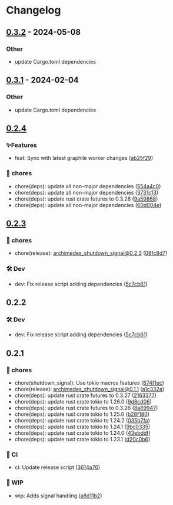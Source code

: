 # Changelog

## [0.3.2](https://github.com/leo91000/graphile_worker_rs/compare/graphile_worker_shutdown_signal-v0.3.1...graphile_worker_shutdown_signal-v0.3.2) - 2024-05-08

### Other
- update Cargo.toml dependencies

## [0.3.1](https://github.com/leo91000/graphile_worker_rs/compare/graphile_worker_shutdown_signal-v0.3.0...graphile_worker_shutdown_signal-v0.3.1) - 2024-02-04

### Other
- update Cargo.toml dependencies

## [0.2.4](https://github.com/leo91000/archimedes/releases/tag/archimedes_shutdown_signal@0.2.4)


### ✨Features

* feat: Sync with latest graphile worker changes ([ab25f29](https://github.com/leo91000/archimedes/commit/ab25f29))

### 🧹 chores

* chore(deps): update all non-major dependencies ([554a4c0](https://github.com/leo91000/archimedes/commit/554a4c0))
* chore(deps): update all non-major dependencies ([3731c13](https://github.com/leo91000/archimedes/commit/3731c13))
* chore(deps): update rust crate futures to 0.3.28 ([9a59868](https://github.com/leo91000/archimedes/commit/9a59868))
* chore(deps): update all non-major dependencies ([60d004e](https://github.com/leo91000/archimedes/commit/60d004e))


## [0.2.3](https://github.com/leo91000/archimedes/releases/tag/archimedes_shutdown_signal@0.2.3)


### 🧹 chores

* chore(release): archimedes_shutdown_signal@0.2.3 ([08fc8d7](https://github.com/leo91000/archimedes/commit/08fc8d7))

### 🛠 Dev

* dev: Fix release script adding dependencies ([5c7cb61](https://github.com/leo91000/archimedes/commit/5c7cb61))


## 0.2.2


### 🛠 Dev

* dev: Fix release script adding dependencies ([5c7cb61](https://github.com/leo91000/archimedes/commit/5c7cb61))

## 0.2.1


### 🧹 chores

* chore(shutdown_signal): Use tokio macros features ([674f1ec](https://github.com/leo91000/archimedes/commit/674f1ec))
* chore(release): archimedes_shutdown_signal@0.1.1 ([a1c332a](https://github.com/leo91000/archimedes/commit/a1c332a))
* chore(deps): update rust crate futures to 0.3.27 ([2163377](https://github.com/leo91000/archimedes/commit/2163377))
* chore(deps): update rust crate tokio to 1.26.0 ([9d8cd06](https://github.com/leo91000/archimedes/commit/9d8cd06))
* chore(deps): update rust crate futures to 0.3.26 ([8a89947](https://github.com/leo91000/archimedes/commit/8a89947))
* chore(deps): update rust crate tokio to 1.25.0 ([b28f180](https://github.com/leo91000/archimedes/commit/b28f180))
* chore(deps): update rust crate tokio to 1.24.2 ([035b7fa](https://github.com/leo91000/archimedes/commit/035b7fa))
* chore(deps): update rust crate tokio to 1.24.1 ([9bc0335](https://github.com/leo91000/archimedes/commit/9bc0335))
* chore(deps): update rust crate tokio to 1.24.0 ([43ebddf](https://github.com/leo91000/archimedes/commit/43ebddf))
* chore(deps): update rust crate tokio to 1.23.1 ([d20c0b6](https://github.com/leo91000/archimedes/commit/d20c0b6))

### 🤖 CI

* ci: Update release script ([3614a76](https://github.com/leo91000/archimedes/commit/3614a76))

### 🚧 WIP

* wip: Adds signal handling ([a8d11b2](https://github.com/leo91000/archimedes/commit/a8d11b2))





